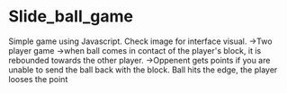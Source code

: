# Slide_ball_game
Simple game using Javascript.
Check image for interface visual.
->Two player game
->when ball comes in contact of the player's block, it is rebounded towards the other player.
->Oppenent gets points if you are unable to send the ball back with the block. Ball hits the edge, the player looses the point

